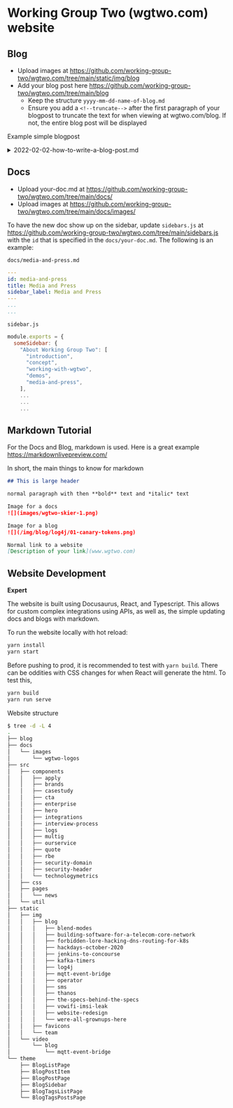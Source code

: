 # Working Group Two (wgtwo.com) website

## Blog

- Upload images at https://github.com/working-group-two/wgtwo.com/tree/main/static/img/blog
- Add your blog post here https://github.com/working-group-two/wgtwo.com/tree/main/blog
  - Keep the structure `yyyy-mm-dd-name-of-blog.md`
  - Ensure you add a `<!--truncate-->` after the first paragraph of your blogpost to truncate the text for when viewing at wgtwo.com/blog. If not, the entire blog post will be displayed

Example simple blogpost

<details>
<summary>2022-02-02-how-to-write-a-blog-post.md</summary>
<br>
<pre>
---
slug: log4j-security-vulnerability
title: "Zero-day vulnerabilities - Log4j"
date: 2021-12-17
tags: [security, infrastructure, vulnerability]
author: Jonnathan Griffin
author_title: Security Engineer
author_url: https://www.linkedin.com/in/jonnathangriffin/
author_image_url: https://media-exp1.licdn.com/dms/image/C4E03AQEjrF7PC8veoQ/profile-displayphoto-shrink_400_400/0/1624522450808?e=1648684800&v=beta&t=LZVAsE5hVp3T50zGPk0qkf8qPJCnsXBlBXfCosrTH5o
---

This will be viewed from wgtwo.com/blog and should be short.

\<!--truncate-->

Now my real blog post begins 
...
...
</pre>
</details>

## Docs

- Upload your-doc.md at https://github.com/working-group-two/wgtwo.com/tree/main/docs/
- Upload images at https://github.com/working-group-two/wgtwo.com/tree/main/docs/images/

To have the new doc show up on the sidebar, update `sidebars.js` at https://github.com/working-group-two/wgtwo.com/tree/main/sidebars.js with the `id` that is specified in the `docs/your-doc.md`. The following is an example:

`docs/media-and-press.md`
```yaml
---
id: media-and-press
title: Media and Press
sidebar_label: Media and Press
---
...
...
```

`sidebar.js`
```js
module.exports = {
  someSidebar: {
    "About Working Group Two": [
      "introduction",
      "concept", 
      "working-with-wgtwo", 
      "demos", 
      "media-and-press",
    ],
    ...
    ...
    ...
```
## Markdown Tutorial

For the Docs and Blog, markdown is used. Here is a great example https://markdownlivepreview.com/

In short, the main things to know for markdown

```md
## This is large header

normal paragraph with then **bold** text and *italic* text

Image for a docs
![](images/wgtwo-skier-1.png)  

Image for a blog
![](/img/blog/log4j/01-canary-tokens.png)

Normal link to a website
[Description of your link](www.wgtwo.com)
```

## Website Development

**Expert**

The website is built using Docusaurus, React, and Typescript. This allows for custom complex integrations using APIs, as well as, the simple updating docs and blogs with markdown. 

To run the website locally with hot reload:
```bash
yarn install
yarn start
```

Before pushing to prod, it is recommended to test with `yarn build`. There can be oddities with CSS changes for when React will generate the html. To test this,

```bash
yarn build
yarn run serve
```

Website structure
```bash
$ tree -d -L 4
.
├── blog
├── docs
│   └── images
│       └── wgtwo-logos
├── src
│   ├── components
│   │   ├── apply
│   │   ├── brands
│   │   ├── casestudy
│   │   ├── cta
│   │   ├── enterprise
│   │   ├── hero
│   │   ├── integrations
│   │   ├── interview-process
│   │   ├── logs
│   │   ├── multig
│   │   ├── ourservice
│   │   ├── quote
│   │   ├── rbe
│   │   ├── security-domain
│   │   ├── security-header
│   │   └── technologymetrics
│   ├── css
│   ├── pages
│   │   └── news
│   └── util
├── static
│   ├── img
│   │   ├── blog
│   │   │   ├── blend-modes
│   │   │   ├── building-software-for-a-telecom-core-network
│   │   │   ├── forbidden-lore-hacking-dns-routing-for-k8s
│   │   │   ├── hackdays-october-2020
│   │   │   ├── jenkins-to-concourse
│   │   │   ├── kafka-timers
│   │   │   ├── log4j
│   │   │   ├── mqtt-event-bridge
│   │   │   ├── operator
│   │   │   ├── sms
│   │   │   ├── thanos
│   │   │   ├── the-specs-behind-the-specs
│   │   │   ├── vowifi-imsi-leak
│   │   │   ├── website-redesign
│   │   │   └── were-all-grownups-here
│   │   ├── favicons
│   │   └── team
│   └── video
│       └── blog
│           └── mqtt-event-bridge
└── theme
    ├── BlogListPage
    ├── BlogPostItem
    ├── BlogPostPage
    ├── BlogSidebar
    ├── BlogTagsListPage
    └── BlogTagsPostsPage
```